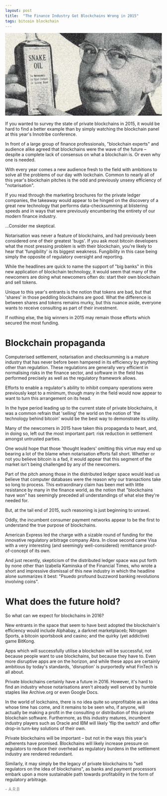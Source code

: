 ```yaml
---
layout: post
title:  "The Finance Industry Got Blockchains Wrong in 2015"
tags: bitcoin blockchain
---
```

![Blockchain cures what ails you!](/assets/snakeoil.jpg)

If you wanted to survey the state of private blockchains in 2015, it would be hard to find a better example than by simply watching the blockchain panel at this year's Innotribe conference.

In front of a large group of finance professionals, "blockchain experts" and audience alike agreed that blockchains were the wave of the future – despite a complete lack of consensus on what a blockchain is. Or even why one is needed.

With every year comes a new audience fresh to the field with ambitions to solve all the problems of our day with lockchain. Common to nearly all of this year's blockchain pitches is the odd and previously unsexy efficiency of "notarisation".

If you read through the marketing brochures for the private ledger companies, the takeaway would appear to be hinged on the discovery of a great new technology that performs data-checksumming at blistering speeds and in ways that were previously encumbering the entirety of our modern finance industry.

...Consider me skeptical.

Notarisation was never a feature of blockchains, and had previously been considered one of their greatest 'bugs'. If you ask most bitcoin developers what the most pressing problem is with their blockchain, you're likely to hear that 'fungibility' is its biggest weakness. Fungibility in this case being simply the opposite of regulatory oversight and reporting.

While the headlines are quick to name the support of "big banks" in this new application of blockchain technology, it would seem that many of the newcomers are doing what newcomers often do: start their own blockchain and sell tokens.

Unique to this year's entrants is the notion that tokens are bad, but that 'shares' in those peddling blockchains are good. What the difference is between shares and tokens remains murky, but this nuance aside, everyone wants to receive consulting as part of their investment.

If nothing else, the big winners in 2015 may remain those efforts which secured the most funding.


# Blockchain propaganda

Computerised settlement, notarisation and checksumming is a mature industry that has never before been hampered in its efficiency by anything other than regulation. These regulations are generally very efficient in normalising risks in the finance sector, and software in the field has performed precisely as well as the regulatory framework allows.

Efforts to enable a regulator's ability to inhibit company operations were previously kept to a minimum, though many in the field would now appear to want to turn this arrangement on its head.

In the hype period leading up to the current state of private blockchains, it was a common refrain that 'selling' the world on the notion of 'the technology behind bitcoin' would be the best way to demonstrate its utility.

Many of the newcomers in 2015 have taken this propaganda to heart, and, in doing so, left out the most important part: risk reduction in settlement amongst untrusted parties.

One would hope that those 'thought leaders' omitting this virtue may end up bearing a lot of the blame when notarisation efforts fall short. Whether or not you believe bitcoin is a fad, it would appear that this segment of the market isn't being challenged by any of the newcomers.

Part of the pitch among those in the distributed ledger space would lead us believe that computer databases were the reason why our transactions take so long to process. This extraordinary claim has been met with little resistance by many in the finance world, as the notion that "blockchains have won" has seemingly preceded all understandings of what else they're needed for.

But, at the tail end of 2015, such reasoning is just beginning to unravel.

Oddly, the incumbent consumer payment networks appear to be the first to understand the true purpose of blockchains.

American Express led the charge with a sizable round of funding for the innovative regulatory arbitrage company Abra. In close second came Visa with a very interesting (and seemingly well-considered) remittance proof-of-concept of its own.

And just recently, skepticism of the distributed ledger space was put forth by none other than Izabella Kaminska of the Financial Times, who wrote a short and impressive dismissal of this new industry in which the headline alone summarizes it best: "Psuedo profound buzzword banking revolutions involving coins".


# What does the future hold?

So what can we expect for blockchains in 2016?

New entrants in the space that seem to have best adopted the blockchain's efficiency would include Alphabay, a darknet marketplaceb; Nitrogen Sports, a bitcoin sportsbook and casino; and the quirky (yet addictive) game BitKong.

Apps which will successfully utilise a blockchain will be successful, not because people want to use blockchains, but because they have to. Even more disruptive apps are on the horizon, and while these apps are certainly ambitious by today's standards, 'disruption' is purportedly what FinTech is all about.

Private blockchains certainly have a future in 2016. However, it's hard to find an industry whose notarisations aren't already well served by humble staples like Archive.org or even Google Docs.

In the world of lockchains, there is no idea quite so unprofitable as an idea whose time has come, and it remains to be seen who, if anyone, will actually be making a profit in the consulting or distribution of this private blockchain software. Furthermore, as this industry matures, incumbent industry players such as Oracle and IBM will likely 'flip the switch' and offer drop-in turn-key solutions of their own.

Private blockchains will be important – but not in the ways this year's adherents have promised. Blockchains will likely increase pressure on regulators to reduce their overhead as regulatory burdens in the settlement industry are rendered redundant.

Similarly, it may simply be the legacy of private blockchains to "sell regulators on the idea of blockchains", as banks and payment processors embark upon a more sustainable path towards profitability in the form of regulatory arbitrage.

<span style="color:grey">- A.R.B</span>
